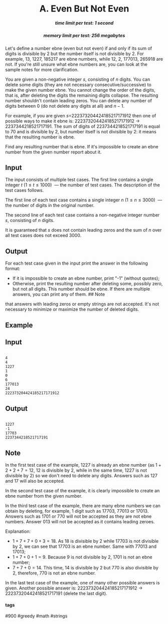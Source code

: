 <h1 style='text-align: center;'> A. Even But Not Even</h1>

<h5 style='text-align: center;'>time limit per test: 1 second</h5>
<h5 style='text-align: center;'>memory limit per test: 256 megabytes</h5>

Let's define a number ebne (even but not even) if and only if its sum of digits is divisible by $2$ but the number itself is not divisible by $2$. For example, $13$, $1227$, $185217$ are ebne numbers, while $12$, $2$, $177013$, $265918$ are not. If you're still unsure what ebne numbers are, you can look at the sample notes for more clarification.

You are given a non-negative integer $s$, consisting of $n$ digits. You can delete some digits (they are not necessary consecutive/successive) to make the given number ebne. You cannot change the order of the digits, that is, after deleting the digits the remaining digits collapse. The resulting number shouldn't contain leading zeros. You can delete any number of digits between $0$ (do not delete any digits at all) and $n-1$.

For example, if you are given $s=$222373204424185217171912 then one of possible ways to make it ebne is: 222373204424185217171912 $\rightarrow$ 2237344218521717191. The sum of digits of 2237344218521717191 is equal to $70$ and is divisible by $2$, but number itself is not divisible by $2$: it means that the resulting number is ebne.

Find any resulting number that is ebne. If it's impossible to create an ebne number from the given number report about it.

## Input

The input consists of multiple test cases. The first line contains a single integer $t$ ($1 \le t \le 1000$)  — the number of test cases. The description of the test cases follows.

The first line of each test case contains a single integer $n$ ($1 \le n \le 3000$)  — the number of digits in the original number.

The second line of each test case contains a non-negative integer number $s$, consisting of $n$ digits.

It is guaranteed that $s$ does not contain leading zeros and the sum of $n$ over all test cases does not exceed $3000$.

## Output

For each test case given in the input print the answer in the following format:

* If it is impossible to create an ebne number, print "-1" (without quotes);
* Otherwise, print the resulting number after deleting some, possibly zero, but not all digits. This number should be ebne. If there are multiple answers, you can print any of them. ## Note

 that answers with leading zeros or empty strings are not accepted. It's not necessary to minimize or maximize the number of deleted digits.
## Example

## Input


```

4
4
1227
1
0
6
177013
24
222373204424185217171912

```
## Output


```

1227
-1
17703
2237344218521717191

```
## Note

In the first test case of the example, $1227$ is already an ebne number (as $1 + 2 + 2 + 7 = 12$, $12$ is divisible by $2$, while in the same time, $1227$ is not divisible by $2$) so we don't need to delete any digits. Answers such as $127$ and $17$ will also be accepted.

In the second test case of the example, it is clearly impossible to create an ebne number from the given number.

In the third test case of the example, there are many ebne numbers we can obtain by deleting, for example, $1$ digit such as $17703$, $77013$ or $17013$. Answers such as $1701$ or $770$ will not be accepted as they are not ebne numbers. Answer $013$ will not be accepted as it contains leading zeroes.

Explanation:

* $1 + 7 + 7 + 0 + 3 = 18$. As $18$ is divisible by $2$ while $17703$ is not divisible by $2$, we can see that $17703$ is an ebne number. Same with $77013$ and $17013$;
* $1 + 7 + 0 + 1 = 9$. Because $9$ is not divisible by $2$, $1701$ is not an ebne number;
* $7 + 7 + 0 = 14$. This time, $14$ is divisible by $2$ but $770$ is also divisible by $2$, therefore, $770$ is not an ebne number.

In the last test case of the example, one of many other possible answers is given. Another possible answer is: 222373204424185217171912 $\rightarrow$ 22237320442418521717191 (delete the last digit).



#### tags 

#900 #greedy #math #strings 